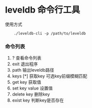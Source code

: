 # leveldb 命令行工具

使用方式
```
    ./leveldb-cli -p /path/to/leveldb
```

### 命令列表

1. ? 查看命令列表
2. exit 退出程序
3. path 输出leveldb路径
4. keys [*] 获取key 可选key前缀模糊匹配
5. get key  获取值
6. set key value 设置值
7. delete key 删除key
8. exist key 判断key是否存在
